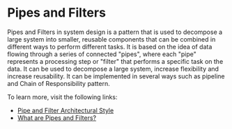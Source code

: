 # Pipes and Filters

Pipes and Filters in system design is a pattern that is used to decompose a large system into smaller, reusable components that can be combined in different ways to perform different tasks. It is based on the idea of data flowing through a series of connected "pipes", where each "pipe" represents a processing step or "filter" that performs a specific task on the data. It can be used to decompose a large system, increase flexibility and increase reusability. It can be implemented in several ways such as pipeline and Chain of Responsibility pattern.

To learn more, visit the following links:

- [Pipe and Filter Architectural Style](https://cs.uwaterloo.ca/~m2nagapp/courses/CS446/1181/Arch_Design_Activity/PipeFilter.pdf)
- [What are Pipes and Filters?](https://syedhasan010.medium.com/pipe-and-filter-architecture-bd7babdb908)